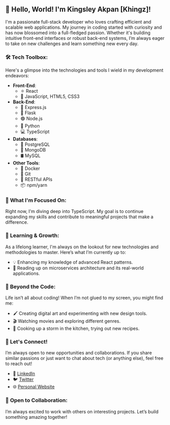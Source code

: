 ## 👋 Hello, World! I'm Kingsley Akpan [Khingz]!

I'm a passionate full-stack developer who loves crafting efficient and scalable web applications. My journey in coding started with curiosity and has now blossomed into a full-fledged passion. Whether it's building intuitive front-end interfaces or robust back-end systems, I’m always eager to take on new challenges and learn something new every day. 

### 🛠️ **Tech Toolbox**:
Here's a glimpse into the technologies and tools I wield in my development endeavors:

- **Front-End**: 
  - ⚛️ React
  - 🎨 JavaScript, HTML5, CSS3
- **Back-End**: 
  - 🧩 Express.js
  - 🐍 Flask
  - 🟢 Node.js
  - 🐍 Python
  - 💻 TypeScript
- **Databases**: 
  - 🐘 PostgreSQL
  - 🍃 MongoDB
  - 🛢️ MySQL
- **Other Tools**: 
  - 🐳 Docker
  - 🔄 Git
  - 🔗 RESTful APIs
  - 📦 npm/yarn

### 🎯 **What I'm Focused On**:
Right now, I’m diving deep into TypeScript. My goal is to continue expanding my skills and contribute to meaningful projects that make a difference.

### 🌱 **Learning & Growth**:
As a lifelong learner, I'm always on the lookout for new technologies and methodologies to master. Here’s what I’m currently up to:

- 💡 Enhancing my knowledge of advanced React patterns.
- 📘 Reading up on microservices architecture and its real-world applications.

### 🎨 **Beyond the Code**:
Life isn’t all about coding! When I’m not glued to my screen, you might find me:

- 🖌️ Creating digital art and experimenting with new design tools.
- 🎬 Watching movies and exploring different genres.
- 🍳 Cooking up a storm in the kitchen, trying out new recipes.

### 🤝 **Let's Connect!**
I’m always open to new opportunities and collaborations. If you share similar passions or just want to chat about tech (or anything else), feel free to reach out!

- 💼 [LinkedIn](https://www.linkedin.com/in/kingsley-akpan-162838116/)
- 🐦 [Twitter](https://x.com/khingz_a)
- 🌐 [Personal Website](https://khingz.vercel.app/)

### 🚀 **Open to Collaboration**:
I’m always excited to work with others on interesting projects. Let’s build something amazing together!
